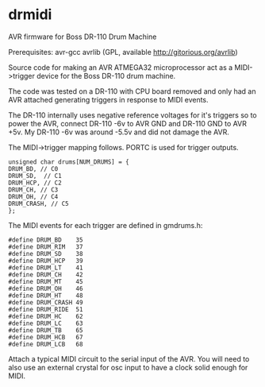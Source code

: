 drmidi
======

AVR firmware for Boss DR-110 Drum Machine

Prerequisites:
  avr-gcc
  avrlib (GPL, available http://gitorious.org/avrlib)

Source code for making an AVR ATMEGA32 microprocessor act as a MIDI->trigger device for the Boss DR-110 drum machine.

The code was tested on a DR-110 with CPU board removed and only had an AVR attached generating triggers in response to MIDI events.

The DR-110 internally uses negative reference voltages for it's triggers so to power the AVR, connect DR-110 -6v to AVR GND and DR-110 GND to AVR +5v.  My DR-110 -6v was around -5.5v and did not damage the AVR.

The MIDI->trigger mapping follows.  PORTC is used for trigger outputs.

	unsigned char drums[NUM_DRUMS] = {
	DRUM_BD, // C0
	DRUM_SD,  // C1
	DRUM_HCP, // C2
	DRUM_CH, // C3
	DRUM_OH, // C4
	DRUM_CRASH, // C5
	};

The MIDI events for each trigger are defined in gmdrums.h:

	#define DRUM_BD    35
	#define DRUM_RIM   37
	#define DRUM_SD    38
	#define DRUM_HCP   39
	#define DRUM_LT    41
	#define DRUM_CH    42
	#define DRUM_MT    45
	#define DRUM_OH    46
	#define DRUM_HT    48
	#define DRUM_CRASH 49
	#define DRUM_RIDE  51
	#define DRUM_HC    62
	#define DRUM_LC    63
	#define DRUM_TB    65
	#define DRUM_HCB   67
	#define DRUM_LCB   68

Attach a typical MIDI circuit to the serial input of the AVR.  You will need to also use an external crystal for osc input to have a clock solid enough for MIDI.



